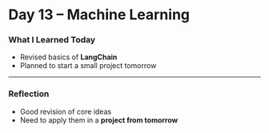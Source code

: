 # Day 13 – Machine Learning  

###  What I Learned Today  
- Revised basics of **LangChain**  
- Planned to start a small project tomorrow  

---

###  Reflection  
- Good revision of core ideas  
- Need to apply them in a **project from tomorrow**  

